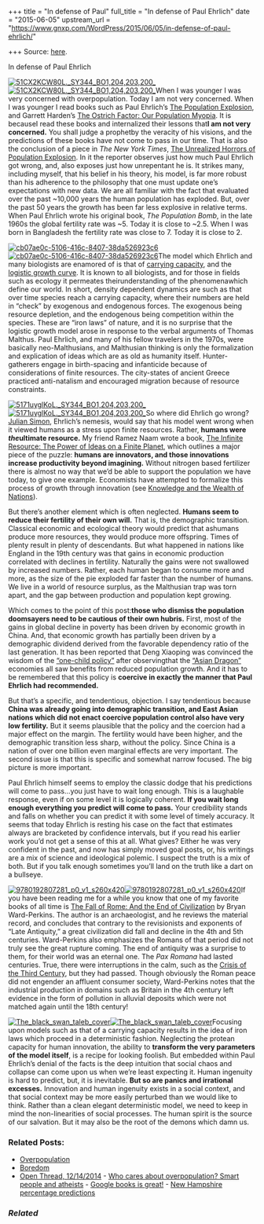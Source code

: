 +++
title = "In defense of Paul"
full_title = "In defense of Paul Ehrlich"
date = "2015-06-05"
upstream_url = "https://www.gnxp.com/WordPress/2015/06/05/in-defense-of-paul-ehrlich/"

+++
Source: [here](https://www.gnxp.com/WordPress/2015/06/05/in-defense-of-paul-ehrlich/).

In defense of Paul Ehrlich

[![51CX2KCW80L.\_SY344_BO1,204,203,200\_](https://i0.wp.com/www.unz.com/wp-content/uploads/2015/06/51CX2KCW80L._SY344_BO1204203200_-193x300.jpg?resize=193%2C300)![51CX2KCW80L.\_SY344_BO1,204,203,200\_](https://i0.wp.com/www.unz.com/wp-content/uploads/2015/06/51CX2KCW80L._SY344_BO1204203200_-193x300.jpg?resize=193%2C300)](https://www.amazon.com/exec/obidos/ASIN/0671732943/geneexpressio-20)When I was younger I was very concerned with overpopulation. Today I am not very concerned. When I was younger I read books such as Paul Ehrlich’s [The Population Explosion](https://www.amazon.com/exec/obidos/ASIN/0671732943/geneexpressio-20), and Garrett Harden’s [The Ostrich Factor: Our Population Myopia](https://www.amazon.com/exec/obidos/ASIN/B001M4HZ1K/geneexpressio-20). It is becauseI read these books and internalized their lessons that**I am not very concerned.** You shall judge a prophetby the veracity of his visions, and the predictions of these books have not come to pass in our time. That is also the conclusion of a piece in *The New York Times*, [The Unrealized Horrors of Population Explosion](http://www.nytimes.com/2015/06/01/us/the-unrealized-horrors-of-population-explosion.html). In it the reporter observes just how much Paul Ehrlich got wrong, and, also exposes just how unrepentant he is. It strikes many, including myself, that his belief in his theory, his model, is far more robust than his adherence to the philosophy that one must update one’s expectations with new data. We are all familiar with the fact that evaluated over the past \~10,000 years the human population has exploded. But, over the past 50 years the growth has been far less explosive in relative terms. When Paul Ehrlich wrote his original book, *The Population Bomb*, in the late 1960s the global fertility rate was \~5. Today it is close to \~2.5. When I was born in Bangladesh the fertility rate was close to 7. Today it is close to 2.

[![cb07ae0c-5106-416c-8407-38da526923c6](https://i0.wp.com/www.unz.com/wp-content/uploads/2015/06/cb07ae0c-5106-416c-8407-38da526923c61-300x211.gif?resize=300%2C211)![cb07ae0c-5106-416c-8407-38da526923c6](https://i0.wp.com/www.unz.com/wp-content/uploads/2015/06/cb07ae0c-5106-416c-8407-38da526923c61-300x211.gif?resize=300%2C211)](https://en.wikipedia.org/wiki/Carrying_capacity)The model which Ehrlich and many biologists are enamored of is that of [carrying capacity](https://en.wikipedia.org/wiki/Carrying_capacity), and the [logistic growth curve](https://en.wikipedia.org/wiki/Logistic_function#In_ecology:_modeling_population_growth). It is known to all biologists, and for those in fields such as ecology it permeates theirunderstanding of the phenomenawhich define our world. In short, density dependent dynamics are such as that over time species reach a carrying capacity, where their numbers are held in “check” by exogenous and endogenous forces. The exogenous being resource depletion, and the endogenous being competition within the species. These are “iron laws” of nature, and it is no surprise that the logistic growth model arose in response to the verbal arguments of Thomas Malthus. Paul Ehrlich, and many of his fellow travelers in the 1970s, were basically neo-Malthusians, and Malthusian thinking is only the formalization and explication of ideas which are as old as humanity itself. Hunter-gatherers engage in birth-spacing and infanticide because of considerations of finite resources. The city-states of ancient Greece practiced anti-natalism and encouraged migration because of resource constraints.

[![5171uyglKoL.\_SY344_BO1,204,203,200\_](https://i0.wp.com/www.unz.com/wp-content/uploads/2015/06/5171uyglKoL._SY344_BO1204203200_-201x300.jpg?resize=201%2C300)![5171uyglKoL.\_SY344_BO1,204,203,200\_](https://i0.wp.com/www.unz.com/wp-content/uploads/2015/06/5171uyglKoL._SY344_BO1204203200_-201x300.jpg?resize=201%2C300)](https://www.amazon.com/exec/obidos/ASIN/B00BUUITEI/geneexpressio-20)So where did Ehrlich go wrong? [Julian Simon](https://en.wikipedia.org/wiki/Julian_Simon), Ehrlich’s nemesis, would say that his model went wrong when it viewed humans as a stress upon finite resources. Rather, **humans were *the*ultimate resource.** My friend Ramez Naam wrote a book, [The Infinite Resource: The Power of Ideas on a Finite Planet](https://www.amazon.com/exec/obidos/ASIN/B00BUUITEI/geneexpressio-20), which outlines a major piece of the puzzle: **humans are innovators, and those innovations increase productivity beyond imagining.** Without nitrogen based fertilizer there is almost no way that we’d be able to support the population we have today, to give one example. Economists have attempted to formalize this process of growth through innovation (see [Knowledge and the Wealth of Nations](https://www.amazon.com/exec/obidos/ASIN/0393329887/geneexpressio-20)).

But there’s another element which is often neglected. **Humans seem to reduce their fertility of their own will.** That is, the demographic transition. Classical economic and ecological theory would predict that ashumans produce more resources, they would produce more offspring. Times of plenty result in plenty of descendants. But what happened in nations like England in the 19th century was that gains in economic production correlated with declines in fertility. Naturally the gains were not swallowed by increased numbers. Rather, each human began to consume more and more, as the size of the pie exploded far faster than the number of humans. We live in a world of resource surplus, as the Malthusian trap was torn apart, and the gap between production and population kept growing.

Which comes to the point of this post:**those who dismiss the population doomsayers need to be cautious of their own hubris.** First, most of the gains in global decline in poverty has been driven by economic growth in China. And, that economic growth has partially been driven by a demographic dividend derived from the favorable dependency ratio of the last generation. It has been reported that Deng Xiaoping was convinced the wisdom of the [“one-child policy”](https://en.wikipedia.org/wiki/One-child_policy) after observingthat the [“Asian Dragon”](https://en.wikipedia.org/wiki/Four_Asian_Tigers) economies all saw benefits from reduced population growth. And it has to be remembered that this policy is **coercive in exactly the manner that Paul Ehrlich had recommended.**

But that’s a specific, and tendentious, objection. I say tendentious because **China was already going into demographic transition, and East Asian nations which did not enact coercive population control also have very low fertility.** But it seems plausible that the policy and the coercion had a major effect on the margin. The fertility would have been higher, and the demographic transition less sharp, without the policy. Since China is a nation of over one billion even marginal effects are very important. The second issue is that this is specific and somewhat narrow focused. The big picture is more important.

Paul Ehrlich himself seems to employ the classic dodge that his predictions will come to pass…you just have to wait long enough. This is a laughable response, even if on some level it is logically coherent. **If you wait long enough everything you predict will come to pass.** Your credibility stands and falls on whether you can predict it with some level of timely accuracy. It seems that today Ehrlich is resting his case on the fact that estimates always are bracketed by confidence intervals, but if you read his earlier work you’d not get a sense of this at all. What gives? Either he was very confident in the past, and now has simply moved goal posts, or, his writings are a mix of science and ideological polemic. I suspect the truth is a mix of both. But if you talk enough sometimes you’ll land on the truth like a dart on a bullseye.

[![9780192807281_p0_v1_s260x420](https://i0.wp.com/www.unz.com/wp-content/uploads/2015/06/9780192807281_p0_v1_s260x420-200x300.jpg?resize=200%2C300)![9780192807281_p0_v1_s260x420](https://i0.wp.com/www.unz.com/wp-content/uploads/2015/06/9780192807281_p0_v1_s260x420-200x300.jpg?resize=200%2C300)](https://www.amazon.com/exec/obidos/ASIN/B006OYD2K6/geneexpressio-20)If you have been reading me for a while you know that one of my favorite books of all time is [The Fall of Rome: And the End of Civilization](https://www.amazon.com/exec/obidos/ASIN/B006OYD2K6/geneexpressio-20) by Bryan Ward-Perkins. The author is an archaeologist, and he reviews the material record, and concludes that contrary to the revisionists and exponents of “Late Antiquity,” a great civilization did fall and decline in the 4th and 5th centuries. Ward-Perkins also emphasizes the Romans of that period did not truly see the great rupture coming. The end of antiquity was a surprise to them, for their world was an eternal one. The *Pax Romana* had lasted centuries. True, there were interruptions in the calm, such as the [Crisis of the Third Century](https://en.wikipedia.org/wiki/Crisis_of_the_Third_Century), but they had passed. Though obviously the Roman peace did not engender an affluent consumer society, Ward-Perkins notes that the industrial production in domains such as Britain in the 4th century left evidence in the form of pollution in alluvial deposits which were not matched again until the 18th century!

[![The_black_swan_taleb_cover](https://i0.wp.com/www.unz.com/wp-content/uploads/2015/06/The_black_swan_taleb_cover-197x300.jpg?resize=197%2C300)![The_black_swan_taleb_cover](https://i0.wp.com/www.unz.com/wp-content/uploads/2015/06/The_black_swan_taleb_cover-197x300.jpg?resize=197%2C300)](https://www.amazon.com/exec/obidos/ASIN/B00139XTG4/geneexpressio-20)Focusing upon models such as that of a carrying capacity results in the idea of iron laws which proceed in a deterministic fashion. Neglecting the protean capacity for human innovation, the ability to **transform the very parameters of the model itself**, is a recipe for looking foolish. But embedded within Paul Ehrlich’s denial of the facts is the deep intuition that social chaos and collapse can come upon us when we’re least expecting it. Human ingenuity is hard to predict, but, it is inevitable. **But so are panics and irrational excesses.** Innovation and human ingenuity exists in a social context, and that social context may be more easily perturbed than we would like to think. Rather than a clean elegant deterministic model, we need to keep in mind the non-linearities of social processes. The human spirit is the source of our salvation. But it may also be the root of the demons which damn us.

### Related Posts:

- [Overpopulation](https://www.gnxp.com/WordPress/2008/12/21/overpopulation/)
- [Boredom](https://www.gnxp.com/WordPress/2009/09/27/boredom/)
- [Open Thread,
  12/14/2014](https://www.gnxp.com/WordPress/2014/12/14/open-thread-12142014/) - [Who cares about overpopulation? Smart people and
  atheists](https://www.gnxp.com/WordPress/2012/10/02/who-care-about-overpopulation/) - [Google books is
  great!](https://www.gnxp.com/WordPress/2009/06/25/google-books-is-great/) - [New Hampshire percentage
  predictions](https://www.gnxp.com/WordPress/2008/01/07/new-hampshire-percentage-predictions/)

### *Related*

[](https://www.addtoany.com/add_to/facebook?linkurl=https%3A%2F%2Fwww.gnxp.com%2FWordPress%2F2015%2F06%2F05%2Fin-defense-of-paul-ehrlich%2F&linkname=In%20defense%20of%20Paul%20Ehrlich "Facebook")[](https://www.addtoany.com/add_to/twitter?linkurl=https%3A%2F%2Fwww.gnxp.com%2FWordPress%2F2015%2F06%2F05%2Fin-defense-of-paul-ehrlich%2F&linkname=In%20defense%20of%20Paul%20Ehrlich "Twitter")[](https://www.addtoany.com/add_to/email?linkurl=https%3A%2F%2Fwww.gnxp.com%2FWordPress%2F2015%2F06%2F05%2Fin-defense-of-paul-ehrlich%2F&linkname=In%20defense%20of%20Paul%20Ehrlich "Email")[](https://www.addtoany.com/share)

